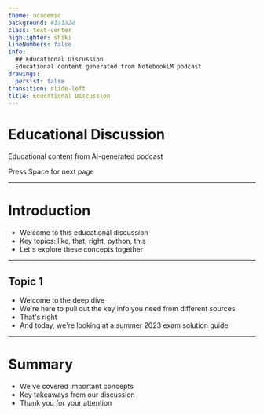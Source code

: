 ```yaml
---
theme: academic
background: #1a1a2e
class: text-center
highlighter: shiki
lineNumbers: false
info: |
  ## Educational Discussion
  Educational content generated from NotebookLM podcast
drawings:
  persist: false
transition: slide-left
title: Educational Discussion
---
```


# Educational Discussion

Educational content from AI-generated podcast

<div class="pt-12">
  <span @click="$slidev.nav.next" class="px-2 py-1 rounded cursor-pointer" hover="bg-white bg-opacity-10">
    Press Space for next page <carbon:arrow-right class="inline"/>
  </span>
</div>

---

# Introduction

- Welcome to this educational discussion
- Key topics: like, that, right, python, this
- Let's explore these concepts together

---

## Topic 1

- Welcome to the deep dive
- We're here to pull out the key info you need from different sources
- That's right
- And today, we're looking at a summer 2023 exam solution guide

---

# Summary

- We've covered important concepts
- Key takeaways from our discussion
- Thank you for your attention